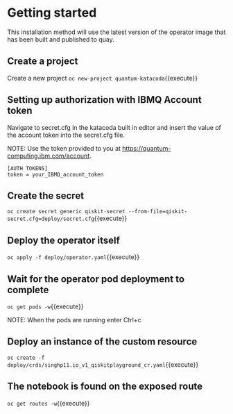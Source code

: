 # Getting started

This installation method will use the latest version of the operator image that has been built and published to quay.

<!-- ``cd openshift-quantum-operators/operators-examples/openshift-qiskit-operator/operator``{{execute}} -->

## Create a project

Create a new project
``oc new-project quantum-katacoda``{{execute}}

<!-- ## Custom Resource Definition

Deploy the custom resource definition (CRD)
``oc create -f deploy/crds/singhp11.io_qiskitplaygrounds_crd.yaml``{{execute}}

## Deploy the RBAC configuration:

``oc apply -f deploy/role.yaml``{{execute}}
``oc apply -f deploy/service_account.yaml``{{execute}}
``oc apply -f deploy/role_binding.yaml``{{execute}} -->

## Setting up authorization with IBMQ Account token

Navigate to secret.cfg  in the katacoda built in editor and insert the value of the account token into the secret.cfg file.

NOTE: Use the token provided to you at https://quantum-computing.ibm.com/account.

```
[AUTH TOKENS]
token = your_IBMQ_account_token
```

## Create the secret

``oc create secret generic qiskit-secret --from-file=qiskit-secret.cfg=deploy/secret.cfg``{{execute}}

## Deploy the operator itself

``oc apply -f deploy/operator.yaml``{{execute}}

## Wait for the operator pod deployment to complete

``oc get pods -w``{{execute}}

NOTE: When the pods are running enter Ctrl+c

## Deploy an instance of the custom resource

``oc create -f deploy/crds/singhp11.io_v1_qiskitplayground_cr.yaml``{{execute}}

## The notebook is found on the exposed route

``oc get routes -w``{{execute}}
